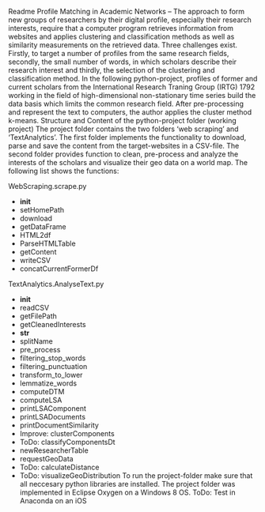 Readme
Profile Matching in Academic Networks – The approach to form new groups of researchers by their digital profile, especially their research interests, require that a computer program retrieves information from websites and applies clustering and classification methods as well as similarity measurements on the retrieved data. Three challenges exist. Firstly, to target a number of profiles from the same research fields, secondly, the small number of words, in which scholars describe their research interest and thirdly, the selection of the clustering and classification method.
In the following python-project, profiles of former and current scholars from the International Research Traning Group (IRTG) 1792 working in the field of high-dimensional non-stationary time series build the data basis which limits the common research field. After pre-processing and represent the text to computers, the author applies the cluster method k-means. 
Structure and Content of the python-project folder (working project)
The project folder contains the two folders ‘web scraping’ and ‘TextAnalytics’. The first folder implements the functionality to download, parse and save the content from the target-websites in a CSV-file. The second folder provides function to clean, pre-process and analyze the interests of the scholars and visualize their geo data on a world map. The following list shows the functions: 

WebScraping.scrape.py
-    __init__
-    setHomePath
-    download
-    getDataFrame
-    HTML2df
-    ParseHTMLTable
-    getContent
-    writeCSV
-    concatCurrentFormerDf

TextAnalytics.AnalyseText.py
-    __init__
-    readCSV
-    getFilePath
-    getCleanedInterests
-    __str__
-    splitName
-    pre_process
-    filtering_stop_words
-    filtering_punctuation
-    transform_to_lower
-    lemmatize_words
-    computeDTM
-    computeLSA
-    printLSAComponent
-    printLSADocuments
-    printDocumentSimilarity
-    Improve: clusterComponents
-    ToDo: classifyComponentsDt
-    newResearcherTable
-    requestGeoData
-    ToDo: calculateDistance 
-    ToDo: visualizeGeoDistribution
To run the project-folder make sure that all neccesary python libraries are installed. The project folder was implemented in Eclipse Oxygen on a Windows 8 OS.
ToDo: Test in Anaconda on an iOS